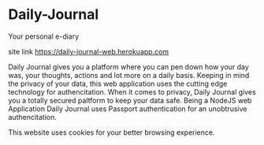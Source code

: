 # Daily-Journal
Your personal e-diary

site link https://daily-journal-web.herokuapp.com

Daily Journal gives you a platform where you can pen down how your day was, your thoughts, actions and lot more on a daily basis. Keeping in mind the privacy of your data, this web application uses the cutting edge technology for authencitation.
When it comes to privacy, Daily Journal gives you a totally secured paltform to keep your data safe.
Being a NodeJS web Application Daily Journal uses Passport authentication for an unobtrusive authencitation.

This website uses cookies for your better browsing experience.
